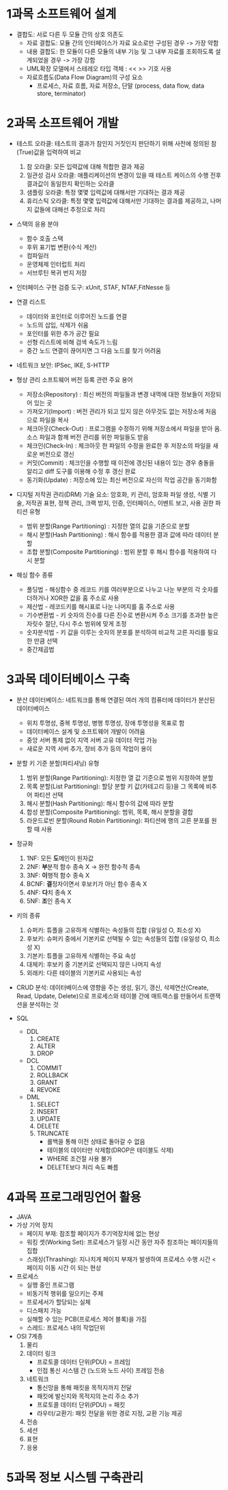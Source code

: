 # 1과목 소프트웨어 설계
- 결합도: 서로 다른 두 모듈 간의 상호 의존도
  - 자료 결합도: 모듈 간의 인터페이스가 자료 요소로만 구성된 경우 -> 가장 약함
  - 내용 결합도: 한 모듈이 다른 모듈의 내부 기능 및 그 내부 자료를 조회하도록 설계되었을 경우 -> 가장 강함
  - UML확장 모델에서 스테레오 타입 객체 : << >> 기호 사용
  - 자료흐름도(Data Flow Diagram)의 구성 요소
    - 프로세스, 자료 흐름, 자료 저장소, 단말 (process, data flow, data store, terminator)

# 2과목 소프트웨어 개발
- 테스트 오라클: 테스트의 결과가 참인지 거짓인지 판단하기 위해 사전에 정의된 참(True)값을 입력하여 비교
  1) 참 오라클: 모든 입력값에 대해 적합한 결과 제공
  2) 일관성 검사 오라클: 애플리케이션의 변경이 있을 때 테스트 케이스의 수행 전후 결과값이 동일한지 확인하는 오라클
  3) 샘플링 오라클: 특정 몇몇 입력값에 대해서만 기대하는 결과 제공
  4) 휴리스틱 오라클: 특정 몇몇 입력값에 대해서만 기대하는 결과를 제공하고, 나머지 값들에 대해선 추정으로 처리
- 스택의 응용 분야
  - 함수 호출 스택
  - 후위 표기법 변환(수식 계산)
  - 컴파일러
  - 운영체제 인터럽트 처리
  -  서브루틴 복귀 번지 저장
- 인터페이스 구현 검증 도구: xUnit, STAF, NTAF,FitNesse 등
- 연결 리스트
  - 데이터와 포인터로 이루어진 노드를 연결
  - 노드의 삽입, 삭제가 쉬움
  - 포인터를 위한 추가 공간 필요
  - 선형 리스트에 비해 검색 속도가 느림
  - 중간 노드 연결이 끊어지면 그 다음 노드를 찾기 어려움
- 네트워크 보안: IPSec, IKE, S-HTTP
- 형상 관리
  소프트웨어 버전 등록 관련 주요 용어
  - 저장소(Repository) : 최신 버전의 파일들과 변경 내역에 대한 정보들이 저장되어 있는 곳
  - 가져오기(Import) : 버전 관리가 되고 있지 않은 아무것도 없는 저장소에 처음으로 파일을 복사
  - 체크아웃(Check-Out) : 프로그램을 수정하기 위해 저장소에서 파일을 받아 옴. 소스 파일과 함께 버전 관리를 위한 파일들도 받음
  - 체크인(Check-In) : 체크아웃 한 파일의 수정을 완료한 후 저장소의 파일을 새로운 버전으로 갱신
  - 커밋(Commit) : 체크인을 수행할 때 이전에 갱신된 내용이 있는 경우 충돌을 알리고 diff 도구를 이용해 수정 후 갱신 완료
  - 동기화(Update) : 저장소에 있는 최신 버전으로 자신의 작업 공간을 동기화함

- 디지털 저작권 관리(DRM) 기술 요소: 암호화, 키 관리, 암호화 파일 생성, 식별 기술, 저작권 표현, 정책 관리, 크랙 방지, 인증, 인터페이스, 이벤트 보고, 사용 권한
파티션 유형
  - 범위 분할(Range Partitioning) : 지정한 열의 값을 기준으로 분할
  - 해시 분할(Hash Partitioning) : 해시 함수를 적용한 결과 값에 따라 데이터 분할
  - 조합 분할(Composite Partitioning) : 범위 분할 후 해시 함수를 적용하여 다시 분할
- 해싱 함수 종류
  - 폴딩법 - 해싱함수  중 레코드 키를 여러부분으로 나누고 나눈 부분의 각 숫자를 더하거나 XOR한 값을 홈 주소로 사용
  - 제산법 - 레코드키를 해시표로 나눈 나머지를 홈 주소로 사용
  - 기수변환법 - 키 숫자의 진수를 다른 진수로 변환시켜 주소 크기를 초과한 높은 자릿수 절단, 다시 주소 범위에 맞게 조정
  - 숫자분석법 - 키 값을 이루는 숫자의 분포를 분석하여 비교적 고른 자리를 필요한 만큼 선택
  - 중간제곱법

# 3과목 데이터베이스 구축
- 분산 데이터베이스: 네트워크를 통해 연결된 여러 개의 컴퓨터에 데이터가 분산된 데이터베이스
  - 위치 투명성, 중복 투명성, 병행 투명성, 장애 투명성을 목표로 함
  - 데이터베이스 설계 및 소프트웨어 개발이 어려움
  - 중앙 서버 통제 없이 지역 서버 고유 데이터 작업 가능
  - 새로운 지역 서버 추가, 장비 추가 등의 작업이 용이
 
- 분할 키 기준 분할(파티셔닝) 유형
  1) 범위 분할(Range Partitioning): 지정한 열 값 기준으로 범위 지정하여 분할
  2) 목록 분할(List Partitioning): 할당 분할 키 값(카테고리 등)을 그 목록에 비추어 파티션 선택
  3) 해시 분할(Hash Partitioning): 해시 함수의 값에 따라 분할
  4) 합성 분할(Composite Partitioning): 범위, 목록, 해시 분할을 결합
  5) 라운드로빈 분할(Round Robin Partitioning): 파티션에 행의 고른 분포를 원할 때 사용
 
- 정규화
  1) 1NF: 모든 **도**메인이 원자값
  2) 2NF: **부**분적 함수 종속 X -> 완전 함수적 종속
  3) 3NF: **이**행적 함수 종속 X
  4) BCNF: **결**정자이면서 후보키가 아닌 함수 종속 X
  5) 4NF: **다**치 종속 X
  6) 5NF: **조**인 종속 X
 
- 키의 종류
  1) 슈퍼키: 튜플을 고유하게 식별하는 속성들의 집합 (유일성 O, 최소성 X)
  2) 후보키: 슈퍼키 중에서 기본키로 선택될 수 있는 속성들의 집합 (유일성 O, 최소성 X)
  3) 기본키: 튜플을 고유하게 식별하는 주요 속성
  4) 대체키: 후보키 중 기본키로 선택되지 않은 나머지 속성
  5) 외래키: 다른 테이블의 기본키로 사용되는 속성
- CRUD 분석: 데이터베이스에 영향을 주는 생성, 읽기, 갱신, 삭제연산(Create, Read, Update, Delete)으로 프로세스와 테이블 간에 매트랙스를 만들어서 트랜잭션을 분석하는 것 
- SQL
  - DDL
    1) CREATE
    2) ALTER
    3) DROP
  - DCL
    1) COMMIT
    2) ROLLBACK
    3) GRANT
    4) REVOKE
  - DML
    1) SELECT
    2) INSERT
    3) UPDATE
    4) DELETE
    5) TRUNCATE
       - 롤백을 통해 이전 상태로 돌아갈 수 없음
       - 테이블의 데이터만 삭제함(DROP은 테이블도 삭제)
       - WHERE 조건절 사용 불가
       - DELETE보다 처리 속도 빠름


# 4과목 프로그래밍언어 활용
- JAVA
- 가상 기억 장치
  - 페이지 부재: 참조할 페이지가 주기억장치에 없는 현상
  - 워킹 셋(Working Set): 프로세스가 일정 시간 동안 자주 참조하는 페이지들의 집합
  - 스래싱(Thrashing): 지나치게 페이지 부재가 발생하여 프로세스 수행 시간 < 페이지 이동 시간 이 되는 현상
- 프로세스
  - 실행 중인 프로그램
  - 비동기적 행위를 일으키는 주체
  - 프로세서가 할당되는 실체
  - 디스패치 가능
  - 실해할 수 있는 PCB(프로세스 제어 블록)을 가짐
  - 스레드: 프로세스 내의 작업단위
- OSI 7계층
  1) 물리
  2) 데이터 링크
     - 프로토콜 데이터 단위(PDU) = 프레임
     - 인접 통신 시스템 간 (노드와 노드 사이) 프레임 전송
  4) 네트워크
     - 통신망을 통해 패킷을 목적지까지 전달
     - 패킷에 발신지와 목적지의 논리 주소 추가
     - 프로토콜 데이터 단위(PDU) = 패킷
     - 라우터/교환기: 패킷 전달을 위한 경로 지정, 교환 기능 제공
  5) 전송
  6) 세션
  7) 표현
  8) 응용
# 5과목 정보 시스템 구축관리
